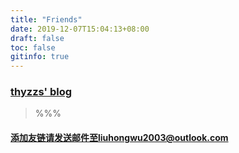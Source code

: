 ```yaml
---
title: "Friends"
date: 2019-12-07T15:04:13+08:00
draft: false
toc: false
gitinfo: true
---
```


### [thyzzs' blog](https://thyzzs.coding.me/)
>   %%%

#### 添加友链请发送邮件至liuhongwu2003@outlook.com
